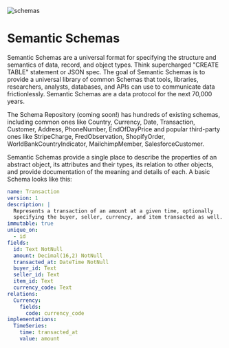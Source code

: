 ![schemas](https://github.com/kvh/schemas/workflows/schemas-python/badge.svg)

# Semantic Schemas

Semantic Schemas are a universal format for specifying the structure and semantics of data, record, and object types. Think supercharged "CREATE TABLE" statement or JSON spec. The goal of Semantic Schemas is to provide a universal library of common Schemas that tools, libraries, researchers, analysts, databases, and APIs can use to communicate data frictionlessly. Semantic Schemas are a data protocol for the next 70,000 years.

The Schema Repository (coming soon!) has hundreds of existing schemas, including common ones like Country, Currency, Date, Transaction, Customer, Address, PhoneNumber, EndOfDayPrice and popular third-party ones like StripeCharge, FredObservation, ShopifyOrder,
WorldBankCountryIndicator, MailchimpMember, SalesforceCustomer.

Semantic Schemas provide a single place to describe the properties of an abstract object, its attributes and their types, its relation to other objects, and provide documentation of the meaning and details of each. A basic Schema looks like this:

```yaml
name: Transaction
version: 1
description: |
  Represents a transaction of an amount at a given time, optionally
  specifying the buyer, seller, currency, and item transacted as well.
immutable: true
unique_on:
  - id
fields:
  id: Text NotNull
  amount: Decimal(16,2) NotNull
  transacted_at: DateTime NotNull
  buyer_id: Text
  seller_id: Text
  item_id: Text
  currency_code: Text
relations:
  Currency:
    fields:
      code: currency_code
implementations:
  TimeSeries:
    time: transacted_at
    value: amount
```
